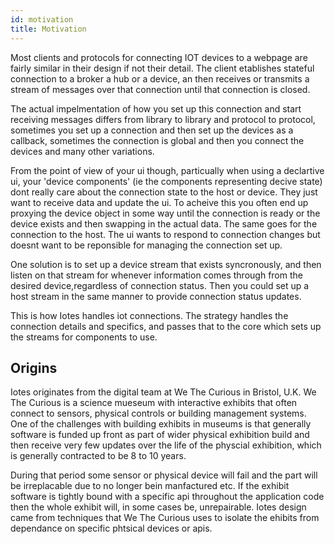 ```yaml
---
id: motivation
title: Motivation
---
```


Most clients and protocols for connecting IOT devices to a webpage are fairly similar in their design if not their detail. The client etablishes stateful connection to a broker a hub or a device, an then receives or transmits a stream of messages over that connection until that connection is closed.

The actual impelmentation of how you set up this connection and start receiving messages differs from library to library and protocol to protocol, sometimes you set up a connection and then set up the devices as a callback, sometimes the connection is global and then you connect the devices and many other variations.

From the point of view of your ui though, particually when using a declartive ui, your 'device components' (ie the components representing decive state) dont really care about the connection state to the host or device. They just want to receive data and update the ui. To acheive this you often end up proxying the device object in some way until the connection is ready or the device exists and then swapping in the actual data. The same goes for the connection to the host. The ui wants to respond to connection changes but doesnt want to be reponsible for managing the connection set up. 

One solution is to set up a device stream that exists syncronously, and then listen on that stream for whenever information comes through from the desired device,regardless of connection status. Then you could set up a host stream in the same manner to provide connection status updates.

This is how Iotes handles iot connections. The strategy handles the connection details and specifics, and passes that to the core which sets up the streams for components to use. 

## Origins

Iotes originates from the digital team at We The Curious in Bristol, U.K. We The Curious is a science mueseum with interactive exhibits that often connect to sensors, physical controls or building management systems. One of the challenges with building exhibits in museums is that generally software is funded up front as part of wider physical exhibition build and then receive very few updates over the life of the physcial exhibition, which is generally contracted to be 8 to 10 years. 

During that period some sensor or physical device will fail and the part will be irreplacable due to no longer bein manfactured etc. If the exhibit software is tightly bound with a specific api throughout the application code then the whole exhibit will, in some cases be, unrepairable. Iotes design came from techniques that We The Curious uses to isolate the ehibits from dependance on specific phtsical devices or apis.








